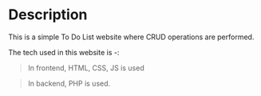 # Description

This is a simple To Do List website where CRUD operations are performed.

The tech used in this website is -: 

> In frontend, HTML, CSS, JS is used

> In backend, PHP is used.

